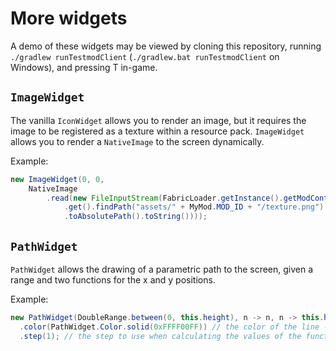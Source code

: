 # More widgets

A demo of these widgets may be viewed by cloning this repository, running `./gradlew runTestmodClient` (`./gradlew.bat runTestmodClient` on Windows), and pressing T in-game.

## `ImageWidget`

The vanilla `IconWidget` allows you to render an image, but it requires the image to be registered as a texture within a resource pack. `ImageWidget` allows you to render a `NativeImage` to the screen dynamically.

Example:

```java
new ImageWidget(0, 0,
    NativeImage
        .read(new FileInputStream(FabricLoader.getInstance().getModContainer(MyMod.MOD_ID)
            .get().findPath("assets/" + MyMod.MOD_ID + "/texture.png").get()
            .toAbsolutePath().toString())));
```

## `PathWidget`

`PathWidget` allows the drawing of a parametric path to the screen, given a range and two functions for the x and y positions.

Example:

```java
new PathWidget(DoubleRange.between(0, this.height), n -> n, n -> this.height - n) // FloatRange for minecraft 1.20.1/circumflex 1.1.0
  .color(PathWidget.Color.solid(0xFFFF00FF)) // the color of the line - a custom color function may be specified with new PathWidget.Color(...) (default 0xFFFF0000)
  .step(1); // the step to use when calculating the values of the function (default 0.5)
```
